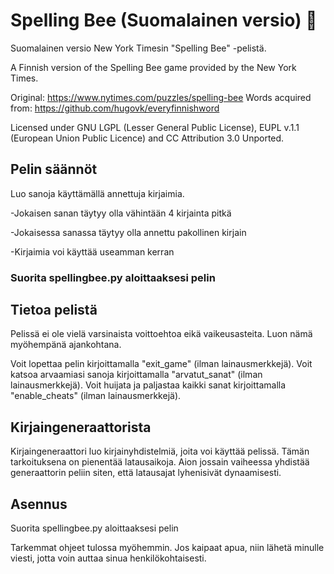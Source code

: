 # Spelling Bee (Suomalainen versio) :bee:
Suomalainen versio New York Timesin "Spelling Bee" -pelistä. 

A Finnish version of the Spelling Bee game provided by the New York Times.

Original: https://www.nytimes.com/puzzles/spelling-bee
Words acquired from: https://github.com/hugovk/everyfinnishword

Licensed under GNU LGPL (Lesser General Public License), EUPL v.1.1 (European Union Public Licence) and CC Attribution 3.0 Unported.

## Pelin säännöt

Luo sanoja käyttämällä annettuja kirjaimia.

-Jokaisen sanan täytyy olla vähintään 4 kirjainta pitkä

-Jokaisessa sanassa täytyy olla annettu pakollinen kirjain

-Kirjaimia voi käyttää useamman kerran

### Suorita spellingbee.py aloittaaksesi pelin

## Tietoa pelistä

Pelissä ei ole vielä varsinaista voittoehtoa eikä vaikeusasteita. Luon nämä myöhempänä ajankohtana.

Voit lopettaa pelin kirjoittamalla "exit_game" (ilman lainausmerkkejä). 
Voit katsoa arvaamiasi sanoja kirjoittamalla "arvatut_sanat" (ilman lainausmerkkejä).
Voit huijata ja paljastaa kaikki sanat kirjoittamalla "enable_cheats" (ilman lainausmerkkejä).

## Kirjaingeneraattorista

Kirjaingeneraattori luo kirjainyhdistelmiä, joita voi käyttää pelissä. Tämän tarkoituksena on pienentää latausaikoja. Aion jossain vaiheessa yhdistää generaattorin peliin siten, että latausajat lyhenisivät dynaamisesti.

## Asennus

Suorita spellingbee.py aloittaaksesi pelin

Tarkemmat ohjeet tulossa myöhemmin. Jos kaipaat apua, niin lähetä minulle viesti, jotta voin auttaa sinua henkilökohtaisesti.
